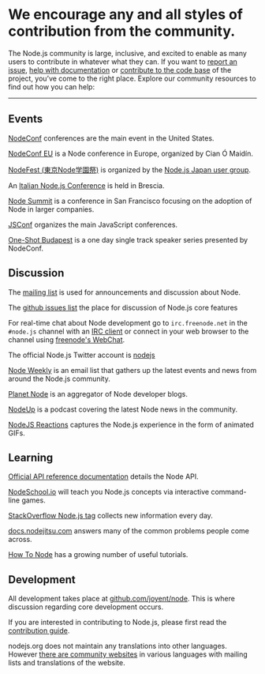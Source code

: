# We encourage any and all styles of contribution from the community.

The Node.js community is large, inclusive, and excited to enable as many users to contribute in whatever what they can.  If you want to [report an issue](https://github.com/joyent/node/issues), [help with documentation](/documentation/contributing/) or [contribute to the code base](/documentation/contributing/) of the project, you’ve come to the right place. Explore our community resources to find out how you can help:

<hr>

## Events

<a href="http://www.nodeconf.com/">NodeConf</a> conferences are
  the main event in the United States.

<a href="http://nodeconfeu.com/">NodeConf EU</a> is a Node
  conference in Europe, organized by Cian Ó Maidín.

<a href="http://nodefest.jp/">NodeFest (東京Node学園祭)</a> is
  organized by the <a href="http://nodejs.jp">Node.js Japan user
  group</a>.

An <a href="http://nodejsconf.it/">Italian Node.js
  Conference</a> is held in Brescia.

<a href="http://nodesummit.com/">Node Summit</a> is a conference
  in San Francisco focusing on the adoption of Node in larger
  companies.

<a href="http://jsconf.com/">JSConf</a> organizes the main
  JavaScript conferences.

<a href="http://oneshot.risingstack.com/">One-Shot Budapest</a> is a one day single track speaker series presented by NodeConf.

## Discussion

The [mailing list](http://groups.google.com/group/nodejs) is used for
announcements and discussion about Node.

The [github issues list](https://github.com/joyent/node/issues) the place for
discussion of Node.js core features

For real-time chat about Node development go to `irc.freenode.net` in the
`#node.js` channel with an [IRC
client](http://en.wikipedia.org/wiki/Comparison_of_Internet_Relay_Chat_clients)
or connect in your web browser to the channel using [freenode's
WebChat](http://webchat.freenode.net/?channels=node.js).

The official Node.js Twitter account is [nodejs](https://twitter.com/nodejs)

[Node Weekly](http://nodeweekly.com) is an email
list that gathers up the latest events and news from around the Node.js
community.

[Planet Node](http://planetnodejs.com) is an aggregator of Node developer
blogs.

[NodeUp](http://nodeup.com) is a podcast covering the latest Node news in
the community.

[NodeJS Reactions](http://nodejsreactions.tumblr.com) captures the Node.js
experience in the form of animated GIFs.

## Learning

[Official API reference documentation](/api) details the Node API.

[NodeSchool.io](http://nodeschool.io) will teach you Node.js concepts via
interactive command-line games.

[StackOverflow Node.js tag](http://stackoverflow.com/questions/tagged/node.js)
collects new information every day.

[docs.nodejitsu.com](http://docs.nodejitsu.com/) answers many of the common
problems people come across.

[How To Node](http://howtonode.org/) has a growing number of useful tutorials.

## Development

All development takes place at
[github.com/joyent/node](http://github.com/joyent/node). This is where
discussion regarding core development occurs.

If you are interested in contributing to Node.js, please first read the
[contribution
guide](/documentation/contributing/).

nodejs.org does not maintain any translations into
other languages. However [there are community websites](/documentation/localization/) in various
languages with mailing lists and translations of the website.

